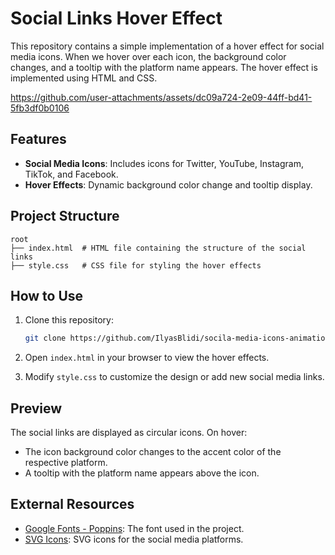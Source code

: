 # Social Links Hover Effect

This repository contains a simple implementation of a hover effect for social media icons. When we hover over each icon, the background color changes, and a tooltip with the platform name appears. The hover effect is implemented using HTML and CSS.

https://github.com/user-attachments/assets/dc09a724-2e09-44ff-bd41-5fb3df0b0106

## Features
- **Social Media Icons**: Includes icons for Twitter, YouTube, Instagram, TikTok, and Facebook.
- **Hover Effects**: Dynamic background color change and tooltip display.

## Project Structure
```
root
├── index.html  # HTML file containing the structure of the social links
├── style.css   # CSS file for styling the hover effects
```

## How to Use

1. Clone this repository:
    ```bash
    git clone https://github.com/IlyasBlidi/socila-media-icons-animation.git
    ```

2. Open `index.html` in your browser to view the hover effects.

3. Modify `style.css` to customize the design or add new social media links.

## Preview
The social links are displayed as circular icons. On hover:
- The icon background color changes to the accent color of the respective platform.
- A tooltip with the platform name appears above the icon.

## External Resources
- [Google Fonts - Poppins](https://fonts.google.com/specimen/Poppins): The font used in the project.
- [SVG Icons](https://simpleicons.org/): SVG icons for the social media platforms.
